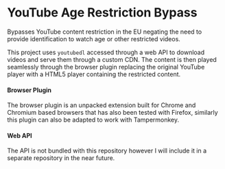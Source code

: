 # YouTube Age Restriction Bypass
Bypasses YouTube content restriction in the EU negating the need to provide identification to watch age or other restricted videos.
 
This project uses `youtubedl` accessed through a web API to download videos and serve them through a custom CDN. The content is then played seamlessly through the browser plugin replacing the original YouTube player with a HTML5 player containing the restricted content.

#### Browser Plugin
The browser plugin is an unpacked extension built for Chrome and Chromium based browsers that has also been tested with Firefox, similarly this plugin can also be adapted to work with Tampermonkey.

#### Web API
The API is not bundled with this repository however I will include it in a separate repository in the near future.
